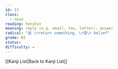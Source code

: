 ```yaml
---
id: 13
class:
  - noun
reading: henshin
meaning: reply (e.g. email, fax, letter); answer
radical: "返 \rreturn something, \r信\r belief"
grade: N3
status:
difficulty: ★
---
```

[[Kanji List|Back to Kanji List]]